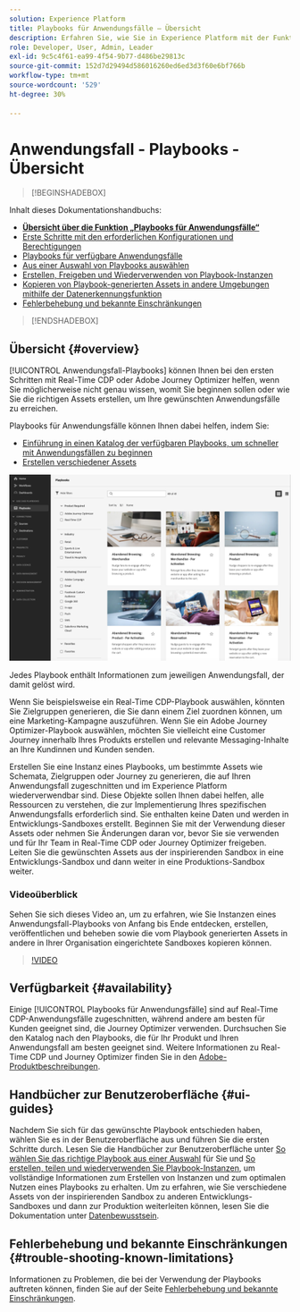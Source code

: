 ```yaml
---
solution: Experience Platform
title: Playbooks für Anwendungsfälle – Übersicht
description: Erfahren Sie, wie Sie in Experience Platform mit der Funktion „Playbooks für Anwendungsfälle – Übersicht“ erste Schritte mit verschiedenen Marketing-Anwendungsfällen ausführen können
role: Developer, User, Admin, Leader
exl-id: 9c5c4f61-ea99-4f54-9b77-d486be29813c
source-git-commit: 152d7d29494d586016260ed6ed3d3f60e6bf766b
workflow-type: tm+mt
source-wordcount: '529'
ht-degree: 30%

---
```


# Anwendungsfall - Playbooks - Übersicht

>[!BEGINSHADEBOX]

Inhalt dieses Dokumentationshandbuchs:

* **[Übersicht über die Funktion „Playbooks für Anwendungsfälle“](#overview)**
* [Erste Schritte mit den erforderlichen Konfigurationen und Berechtigungen](/help/use-case-playbooks/playbooks/get-started.md)
* [Playbooks für verfügbare Anwendungsfälle](/help/use-case-playbooks/playbooks/playbooks-list.md)
* [Aus einer Auswahl von Playbooks auswählen](/help/use-case-playbooks/playbooks/choose.md)
* [Erstellen, Freigeben und Wiederverwenden von Playbook-Instanzen](/help/use-case-playbooks/playbooks/create-share-reuse.md)
* [Kopieren von Playbook-generierten Assets in andere Umgebungen mithilfe der Datenerkennungsfunktion](/help/use-case-playbooks/playbooks/data-awareness.md)
* [Fehlerbehebung und bekannte Einschränkungen](troubleshooting.md)

>[!ENDSHADEBOX]

## Übersicht {#overview}

[!UICONTROL Anwendungsfall-Playbooks] können Ihnen bei den ersten Schritten mit Real-Time CDP oder Adobe Journey Optimizer helfen, wenn Sie möglicherweise nicht genau wissen, womit Sie beginnen sollen oder wie Sie die richtigen Assets erstellen, um Ihre gewünschten Anwendungsfälle zu erreichen.

Playbooks für Anwendungsfälle können Ihnen dabei helfen, indem Sie:

* [Einführung in einen Katalog der verfügbaren Playbooks, um schneller mit Anwendungsfällen zu beginnen](../playbooks/playbooks-list.md)
* [Erstellen verschiedener Assets](../playbooks/create-share-reuse.md)

![Ansicht aller Playbooks](/help/use-case-playbooks/assets/playbooks/overview/playbooks-landing-page.png)

Jedes Playbook enthält Informationen zum jeweiligen Anwendungsfall, der damit gelöst wird.

Wenn Sie beispielsweise ein Real-Time CDP-Playbook auswählen, könnten Sie Zielgruppen generieren, die Sie dann einem Ziel zuordnen können, um eine Marketing-Kampagne auszuführen. Wenn Sie ein Adobe Journey Optimizer-Playbook auswählen, möchten Sie vielleicht eine Customer Journey innerhalb Ihres Produkts erstellen und relevante Messaging-Inhalte an Ihre Kundinnen und Kunden senden.

Erstellen Sie eine Instanz eines Playbooks, um bestimmte Assets wie Schemata, Zielgruppen oder Journey zu generieren, die auf Ihren Anwendungsfall zugeschnitten und im Experience Platform wiederverwendbar sind. Diese Objekte sollen Ihnen dabei helfen, alle Ressourcen zu verstehen, die zur Implementierung Ihres spezifischen Anwendungsfalls erforderlich sind. Sie enthalten keine Daten und werden in Entwicklungs-Sandboxes erstellt. Beginnen Sie mit der Verwendung dieser Assets oder nehmen Sie Änderungen daran vor, bevor Sie sie verwenden und für Ihr Team in Real-Time CDP oder Journey Optimizer freigeben. Leiten Sie die gewünschten Assets aus der inspirierenden Sandbox in eine Entwicklungs-Sandbox und dann weiter in eine Produktions-Sandbox weiter.

### Videoüberblick

Sehen Sie sich dieses Video an, um zu erfahren, wie Sie Instanzen eines Anwendungsfall-Playbooks von Anfang bis Ende entdecken, erstellen, veröffentlichen und beheben sowie die vom Playbook generierten Assets in andere in Ihrer Organisation eingerichtete Sandboxes kopieren können.

>[!VIDEO](https://video.tv.adobe.com/v/3427058/?learn=on)

## Verfügbarkeit {#availability}

Einige [!UICONTROL Playbooks für Anwendungsfälle] sind auf Real-Time CDP-Anwendungsfälle zugeschnitten, während andere am besten für Kunden geeignet sind, die Journey Optimizer verwenden. Durchsuchen Sie den Katalog nach den Playbooks, die für Ihr Produkt und Ihren Anwendungsfall am besten geeignet sind. Weitere Informationen zu Real-Time CDP und Journey Optimizer finden Sie in den [Adobe-Produktbeschreibungen](https://helpx.adobe.com/de/legal/product-descriptions.html).

## Handbücher zur Benutzeroberfläche {#ui-guides}

Nachdem Sie sich für das gewünschte Playbook entschieden haben, wählen Sie es in der Benutzeroberfläche aus und führen Sie die ersten Schritte durch. Lesen Sie die Handbücher zur Benutzeroberfläche unter [So wählen Sie das richtige Playbook aus einer Auswahl](/help/use-case-playbooks/playbooks/choose.md) für Sie und [So erstellen, teilen und wiederverwenden Sie Playbook-Instanzen](/help/use-case-playbooks/playbooks/create-share-reuse.md), um vollständige Informationen zum Erstellen von Instanzen und zum optimalen Nutzen eines Playbooks zu erhalten. Um zu erfahren, wie Sie verschiedene Assets von der inspirierenden Sandbox zu anderen Entwicklungs-Sandboxes und dann zur Produktion weiterleiten können, lesen Sie die Dokumentation unter [Datenbewusstsein](/help/use-case-playbooks/playbooks/data-awareness.md).

## Fehlerbehebung und bekannte Einschränkungen {#trouble-shooting-known-limitations}

Informationen zu Problemen, die bei der Verwendung der Playbooks auftreten können, finden Sie auf der Seite [Fehlerbehebung und bekannte Einschränkungen](/help/use-case-playbooks/playbooks/troubleshooting.md).
